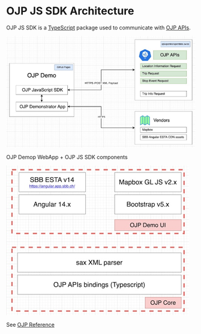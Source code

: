 # OJP JS SDK Architecture

OJP JS SDK is a [TypeScript](https://www.typescriptlang.org/) package used to communicate with [OJP APIs](https://opentransportdata.swiss/en/cookbook/open-journey-planner-ojp/). 

![image](./img/OJP_Demo_Architecture.jpg)

OJP Demop WebApp + OJP JS SDK components

![image](./img/OJP_Demo_OSS_Components.jpg)

See [OJP Reference](./reference.md)